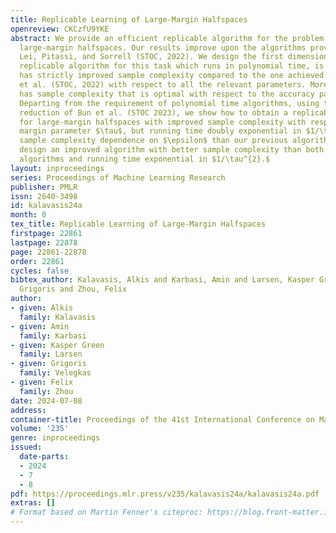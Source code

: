 ```yaml
---
title: Replicable Learning of Large-Margin Halfspaces
openreview: CKCzfU9YKE
abstract: We provide an efficient replicable algorithm for the problem of learning
  large-margin halfspaces. Our results improve upon the algorithms provided by Impagliazzo,
  Lei, Pitassi, and Sorrell (STOC, 2022). We design the first dimension-independent
  replicable algorithm for this task which runs in polynomial time, is proper, and
  has strictly improved sample complexity compared to the one achieved by Impagliazzo
  et al. (STOC, 2022) with respect to all the relevant parameters. Moreover, our algorithm
  has sample complexity that is optimal with respect to the accuracy parameter $\epsilon$.
  Departing from the requirement of polynomial time algorithms, using the DP-to-Replicability
  reduction of Bun et al. (STOC 2023), we show how to obtain a replicable algorithm
  for large-margin halfspaces with improved sample complexity with respect to the
  margin parameter $\tau$, but running time doubly exponential in $1/\tau^2$ and worse
  sample complexity dependence on $\epsilon$ than our previous algorithm. We then
  design an improved algorithm with better sample complexity than both of our previous
  algorithms and running time exponential in $1/\tau^{2}.$
layout: inproceedings
series: Proceedings of Machine Learning Research
publisher: PMLR
issn: 2640-3498
id: kalavasis24a
month: 0
tex_title: Replicable Learning of Large-Margin Halfspaces
firstpage: 22861
lastpage: 22878
page: 22861-22878
order: 22861
cycles: false
bibtex_author: Kalavasis, Alkis and Karbasi, Amin and Larsen, Kasper Green and Velegkas,
  Grigoris and Zhou, Felix
author:
- given: Alkis
  family: Kalavasis
- given: Amin
  family: Karbasi
- given: Kasper Green
  family: Larsen
- given: Grigoris
  family: Velegkas
- given: Felix
  family: Zhou
date: 2024-07-08
address:
container-title: Proceedings of the 41st International Conference on Machine Learning
volume: '235'
genre: inproceedings
issued:
  date-parts:
  - 2024
  - 7
  - 8
pdf: https://proceedings.mlr.press/v235/kalavasis24a/kalavasis24a.pdf
extras: []
# Format based on Martin Fenner's citeproc: https://blog.front-matter.io/posts/citeproc-yaml-for-bibliographies/
---
```

